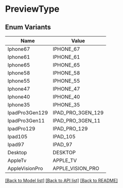 # PreviewType

## Enum Variants

| Name | Value |
|---- | -----|
| Iphone67 | IPHONE_67 |
| Iphone61 | IPHONE_61 |
| Iphone65 | IPHONE_65 |
| Iphone58 | IPHONE_58 |
| Iphone55 | IPHONE_55 |
| Iphone47 | IPHONE_47 |
| Iphone40 | IPHONE_40 |
| Iphone35 | IPHONE_35 |
| IpadPro3Gen129 | IPAD_PRO_3GEN_129 |
| IpadPro3Gen11 | IPAD_PRO_3GEN_11 |
| IpadPro129 | IPAD_PRO_129 |
| Ipad105 | IPAD_105 |
| Ipad97 | IPAD_97 |
| Desktop | DESKTOP |
| AppleTv | APPLE_TV |
| AppleVisionPro | APPLE_VISION_PRO |


[[Back to Model list]](../README.md#documentation-for-models) [[Back to API list]](../README.md#documentation-for-api-endpoints) [[Back to README]](../README.md)


